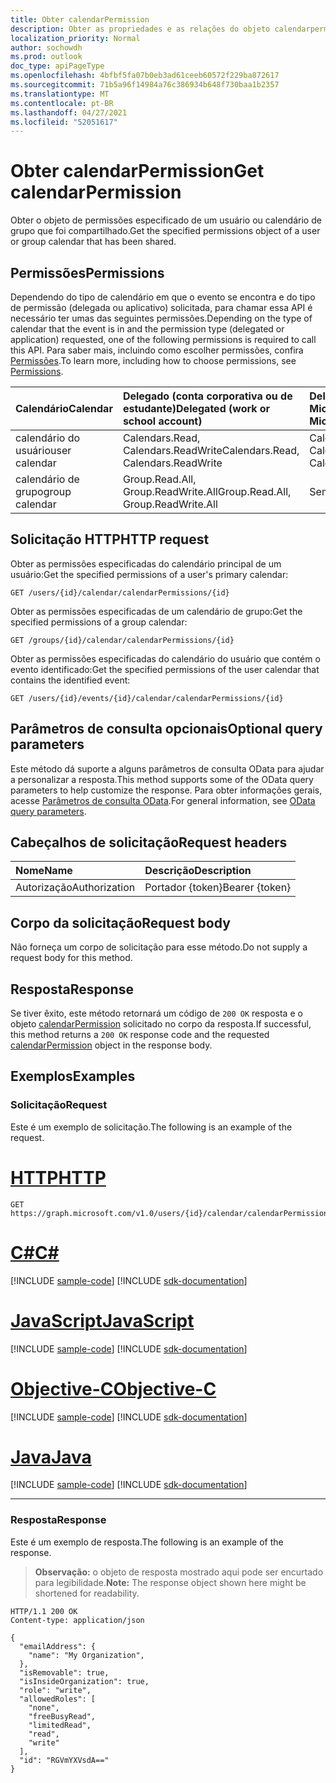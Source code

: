 ```yaml
---
title: Obter calendarPermission
description: Obter as propriedades e as relações do objeto calendarpermission.
localization_priority: Normal
author: sochowdh
ms.prod: outlook
doc_type: apiPageType
ms.openlocfilehash: 4bfbf5fa07b0eb3ad61ceeb60572f229ba872617
ms.sourcegitcommit: 71b5a96f14984a76c386934b648f730baa1b2357
ms.translationtype: MT
ms.contentlocale: pt-BR
ms.lasthandoff: 04/27/2021
ms.locfileid: "52051617"
---
```

# <a name="get-calendarpermission"></a><span data-ttu-id="7f46b-103">Obter calendarPermission</span><span class="sxs-lookup"><span data-stu-id="7f46b-103">Get calendarPermission</span></span>

<span data-ttu-id="7f46b-104">Obter o objeto de permissões especificado de um usuário ou calendário de grupo que foi compartilhado.</span><span class="sxs-lookup"><span data-stu-id="7f46b-104">Get the specified permissions object of a user or group calendar that has been shared.</span></span>

## <a name="permissions"></a><span data-ttu-id="7f46b-105">Permissões</span><span class="sxs-lookup"><span data-stu-id="7f46b-105">Permissions</span></span>

<span data-ttu-id="7f46b-106">Dependendo do tipo de calendário em que o evento se encontra e do tipo de permissão (delegada ou aplicativo) solicitada, para chamar essa API é necessário ter umas das seguintes permissões.</span><span class="sxs-lookup"><span data-stu-id="7f46b-106">Depending on the type of calendar that the event is in and the permission type (delegated or application) requested, one of the following permissions is required to call this API.</span></span> <span data-ttu-id="7f46b-107">Para saber mais, incluindo como escolher permissões, confira [Permissões](/graph/permissions-reference).</span><span class="sxs-lookup"><span data-stu-id="7f46b-107">To learn more, including how to choose permissions, see [Permissions](/graph/permissions-reference).</span></span>

| <span data-ttu-id="7f46b-108">Calendário</span><span class="sxs-lookup"><span data-stu-id="7f46b-108">Calendar</span></span> | <span data-ttu-id="7f46b-109">Delegado (conta corporativa ou de estudante)</span><span class="sxs-lookup"><span data-stu-id="7f46b-109">Delegated (work or school account)</span></span> | <span data-ttu-id="7f46b-110">Delegada (conta pessoal da Microsoft)</span><span class="sxs-lookup"><span data-stu-id="7f46b-110">Delegated (personal Microsoft account)</span></span> | <span data-ttu-id="7f46b-111">Aplicativo</span><span class="sxs-lookup"><span data-stu-id="7f46b-111">Application</span></span> |
|:-----|:-----|:-----|:-----|
| <span data-ttu-id="7f46b-112">calendário do usuário</span><span class="sxs-lookup"><span data-stu-id="7f46b-112">user calendar</span></span> | <span data-ttu-id="7f46b-113">Calendars.Read, Calendars.ReadWrite</span><span class="sxs-lookup"><span data-stu-id="7f46b-113">Calendars.Read, Calendars.ReadWrite</span></span> | <span data-ttu-id="7f46b-114">Calendars.Read, Calendars.ReadWrite</span><span class="sxs-lookup"><span data-stu-id="7f46b-114">Calendars.Read, Calendars.ReadWrite</span></span> | <span data-ttu-id="7f46b-115">Calendars.Read, Calendars.ReadWrite</span><span class="sxs-lookup"><span data-stu-id="7f46b-115">Calendars.Read, Calendars.ReadWrite</span></span> |
| <span data-ttu-id="7f46b-116">calendário de grupo</span><span class="sxs-lookup"><span data-stu-id="7f46b-116">group calendar</span></span> | <span data-ttu-id="7f46b-117">Group.Read.All, Group.ReadWrite.All</span><span class="sxs-lookup"><span data-stu-id="7f46b-117">Group.Read.All, Group.ReadWrite.All</span></span> | <span data-ttu-id="7f46b-118">Sem suporte.</span><span class="sxs-lookup"><span data-stu-id="7f46b-118">Not supported.</span></span> | <span data-ttu-id="7f46b-119">Sem suporte.</span><span class="sxs-lookup"><span data-stu-id="7f46b-119">Not supported.</span></span> |

## <a name="http-request"></a><span data-ttu-id="7f46b-120">Solicitação HTTP</span><span class="sxs-lookup"><span data-stu-id="7f46b-120">HTTP request</span></span>

<span data-ttu-id="7f46b-121">Obter as permissões especificadas do calendário principal de um usuário:</span><span class="sxs-lookup"><span data-stu-id="7f46b-121">Get the specified permissions of a user's primary calendar:</span></span>
<!-- { "blockType": "ignored" } -->
```http
GET /users/{id}/calendar/calendarPermissions/{id}
```

<span data-ttu-id="7f46b-122">Obter as permissões especificadas de um calendário de grupo:</span><span class="sxs-lookup"><span data-stu-id="7f46b-122">Get the specified permissions of a group calendar:</span></span>
<!-- { "blockType": "ignored" } -->
```http
GET /groups/{id}/calendar/calendarPermissions/{id}
```

<span data-ttu-id="7f46b-123">Obter as permissões especificadas do calendário do usuário que contém o evento identificado:</span><span class="sxs-lookup"><span data-stu-id="7f46b-123">Get the specified permissions of the user calendar that contains the identified event:</span></span>
<!-- { "blockType": "ignored" } -->
```http
GET /users/{id}/events/{id}/calendar/calendarPermissions/{id}
```

## <a name="optional-query-parameters"></a><span data-ttu-id="7f46b-124">Parâmetros de consulta opcionais</span><span class="sxs-lookup"><span data-stu-id="7f46b-124">Optional query parameters</span></span>

<span data-ttu-id="7f46b-125">Este método dá suporte a alguns parâmetros de consulta OData para ajudar a personalizar a resposta.</span><span class="sxs-lookup"><span data-stu-id="7f46b-125">This method supports some of the OData query parameters to help customize the response.</span></span> <span data-ttu-id="7f46b-126">Para obter informações gerais, acesse [Parâmetros de consulta OData](/graph/query-parameters).</span><span class="sxs-lookup"><span data-stu-id="7f46b-126">For general information, see [OData query parameters](/graph/query-parameters).</span></span>

## <a name="request-headers"></a><span data-ttu-id="7f46b-127">Cabeçalhos de solicitação</span><span class="sxs-lookup"><span data-stu-id="7f46b-127">Request headers</span></span>

| <span data-ttu-id="7f46b-128">Nome</span><span class="sxs-lookup"><span data-stu-id="7f46b-128">Name</span></span>      |<span data-ttu-id="7f46b-129">Descrição</span><span class="sxs-lookup"><span data-stu-id="7f46b-129">Description</span></span>|
|:----------|:----------|
| <span data-ttu-id="7f46b-130">Autorização</span><span class="sxs-lookup"><span data-stu-id="7f46b-130">Authorization</span></span> | <span data-ttu-id="7f46b-131">Portador {token}</span><span class="sxs-lookup"><span data-stu-id="7f46b-131">Bearer {token}</span></span> |

## <a name="request-body"></a><span data-ttu-id="7f46b-132">Corpo da solicitação</span><span class="sxs-lookup"><span data-stu-id="7f46b-132">Request body</span></span>

<span data-ttu-id="7f46b-133">Não forneça um corpo de solicitação para esse método.</span><span class="sxs-lookup"><span data-stu-id="7f46b-133">Do not supply a request body for this method.</span></span>

## <a name="response"></a><span data-ttu-id="7f46b-134">Resposta</span><span class="sxs-lookup"><span data-stu-id="7f46b-134">Response</span></span>

<span data-ttu-id="7f46b-135">Se tiver êxito, este método retornará um código de `200 OK` resposta e o objeto [calendarPermission](../resources/calendarpermission.md) solicitado no corpo da resposta.</span><span class="sxs-lookup"><span data-stu-id="7f46b-135">If successful, this method returns a `200 OK` response code and the requested [calendarPermission](../resources/calendarpermission.md) object in the response body.</span></span>

## <a name="examples"></a><span data-ttu-id="7f46b-136">Exemplos</span><span class="sxs-lookup"><span data-stu-id="7f46b-136">Examples</span></span>

### <a name="request"></a><span data-ttu-id="7f46b-137">Solicitação</span><span class="sxs-lookup"><span data-stu-id="7f46b-137">Request</span></span>

<span data-ttu-id="7f46b-138">Este é um exemplo de solicitação.</span><span class="sxs-lookup"><span data-stu-id="7f46b-138">The following is an example of the request.</span></span>


# <a name="http"></a>[<span data-ttu-id="7f46b-139">HTTP</span><span class="sxs-lookup"><span data-stu-id="7f46b-139">HTTP</span></span>](#tab/http)
<!-- {
  "blockType": "request",
  "name": "get_calendarpermission"
}-->

```msgraph-interactive
GET https://graph.microsoft.com/v1.0/users/{id}/calendar/calendarPermissions/{id}
```
# <a name="c"></a>[<span data-ttu-id="7f46b-140">C#</span><span class="sxs-lookup"><span data-stu-id="7f46b-140">C#</span></span>](#tab/csharp)
[!INCLUDE [sample-code](../includes/snippets/csharp/get-calendarpermission-csharp-snippets.md)]
[!INCLUDE [sdk-documentation](../includes/snippets/snippets-sdk-documentation-link.md)]

# <a name="javascript"></a>[<span data-ttu-id="7f46b-141">JavaScript</span><span class="sxs-lookup"><span data-stu-id="7f46b-141">JavaScript</span></span>](#tab/javascript)
[!INCLUDE [sample-code](../includes/snippets/javascript/get-calendarpermission-javascript-snippets.md)]
[!INCLUDE [sdk-documentation](../includes/snippets/snippets-sdk-documentation-link.md)]

# <a name="objective-c"></a>[<span data-ttu-id="7f46b-142">Objective-C</span><span class="sxs-lookup"><span data-stu-id="7f46b-142">Objective-C</span></span>](#tab/objc)
[!INCLUDE [sample-code](../includes/snippets/objc/get-calendarpermission-objc-snippets.md)]
[!INCLUDE [sdk-documentation](../includes/snippets/snippets-sdk-documentation-link.md)]

# <a name="java"></a>[<span data-ttu-id="7f46b-143">Java</span><span class="sxs-lookup"><span data-stu-id="7f46b-143">Java</span></span>](#tab/java)
[!INCLUDE [sample-code](../includes/snippets/java/get-calendarpermission-java-snippets.md)]
[!INCLUDE [sdk-documentation](../includes/snippets/snippets-sdk-documentation-link.md)]

---


### <a name="response"></a><span data-ttu-id="7f46b-144">Resposta</span><span class="sxs-lookup"><span data-stu-id="7f46b-144">Response</span></span>

<span data-ttu-id="7f46b-145">Este é um exemplo de resposta.</span><span class="sxs-lookup"><span data-stu-id="7f46b-145">The following is an example of the response.</span></span>

> <span data-ttu-id="7f46b-146">**Observação:** o objeto de resposta mostrado aqui pode ser encurtado para legibilidade.</span><span class="sxs-lookup"><span data-stu-id="7f46b-146">**Note:** The response object shown here might be shortened for readability.</span></span>

<!-- {
  "blockType": "response",
  "truncated": true,
  "@odata.type": "microsoft.graph.calendarPermission"
} -->

```http
HTTP/1.1 200 OK
Content-type: application/json

{
  "emailAddress": {
    "name": "My Organization",
  },
  "isRemovable": true,
  "isInsideOrganization": true,
  "role": "write",
  "allowedRoles": [
    "none",
    "freeBusyRead",
    "limitedRead",
    "read",
    "write"
  ],
  "id": "RGVmYXVsdA=="
}
```

<!-- uuid: 16cd6b66-4b1a-43a1-adaf-3a886856ed98
2019-02-04 14:57:30 UTC -->
<!-- {
  "type": "#page.annotation",
  "description": "Get calendarPermission",
  "keywords": "",
  "section": "documentation",
  "tocPath": ""
}-->

